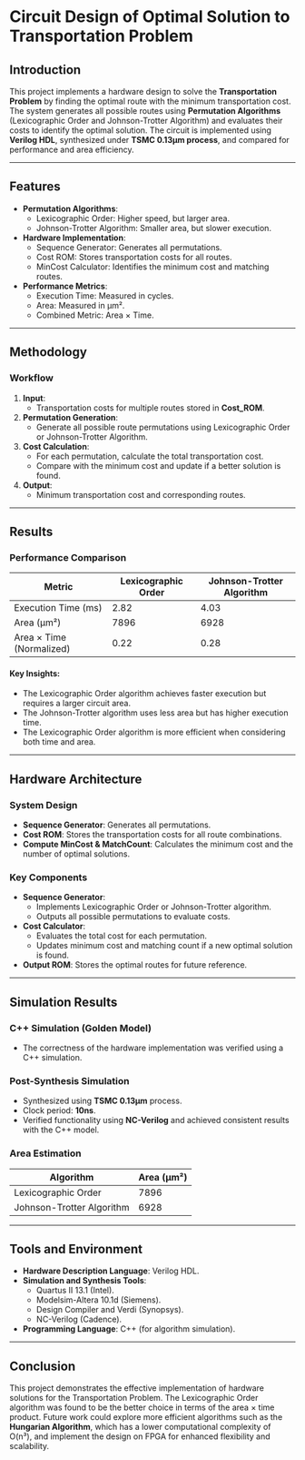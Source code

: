 # Circuit Design of Optimal Solution to Transportation Problem

## Introduction  
This project implements a hardware design to solve the **Transportation Problem** by finding the optimal route with the minimum transportation cost. The system generates all possible routes using **Permutation Algorithms** (Lexicographic Order and Johnson-Trotter Algorithm) and evaluates their costs to identify the optimal solution. The circuit is implemented using **Verilog HDL**, synthesized under **TSMC 0.13μm process**, and compared for performance and area efficiency.

---

## Features  
- **Permutation Algorithms**:  
  - Lexicographic Order: Higher speed, but larger area.  
  - Johnson-Trotter Algorithm: Smaller area, but slower execution.  
- **Hardware Implementation**:  
  - Sequence Generator: Generates all permutations.  
  - Cost ROM: Stores transportation costs for all routes.  
  - MinCost Calculator: Identifies the minimum cost and matching routes.  
- **Performance Metrics**:  
  - Execution Time: Measured in cycles.  
  - Area: Measured in μm².  
  - Combined Metric: Area × Time.

---

## Methodology  

### Workflow  
1. **Input**:  
   - Transportation costs for multiple routes stored in **Cost_ROM**.  
2. **Permutation Generation**:  
   - Generate all possible route permutations using Lexicographic Order or Johnson-Trotter Algorithm.  
3. **Cost Calculation**:  
   - For each permutation, calculate the total transportation cost.  
   - Compare with the minimum cost and update if a better solution is found.  
4. **Output**:  
   - Minimum transportation cost and corresponding routes.

---

## Results  

### Performance Comparison  

| Metric                     | Lexicographic Order | Johnson-Trotter Algorithm |  
|----------------------------|---------------------|---------------------------|  
| Execution Time (ms)        | 2.82               | 4.03                      |  
| Area (μm²)                 | 7896               | 6928                      |  
| Area × Time (Normalized)   | 0.22               | 0.28                      |  

#### Key Insights:  
- The Lexicographic Order algorithm achieves faster execution but requires a larger circuit area.  
- The Johnson-Trotter algorithm uses less area but has higher execution time.  
- The Lexicographic Order algorithm is more efficient when considering both time and area.

---

## Hardware Architecture  

### System Design  
- **Sequence Generator**: Generates all permutations.  
- **Cost ROM**: Stores the transportation costs for all route combinations.  
- **Compute MinCost & MatchCount**: Calculates the minimum cost and the number of optimal solutions.  


### Key Components  
- **Sequence Generator**:  
  - Implements Lexicographic Order or Johnson-Trotter algorithm.  
  - Outputs all possible permutations to evaluate costs.  
- **Cost Calculator**:  
  - Evaluates the total cost for each permutation.  
  - Updates minimum cost and matching count if a new optimal solution is found.  
- **Output ROM**: Stores the optimal routes for future reference.  

---

## Simulation Results  

### C++ Simulation (Golden Model)  
- The correctness of the hardware implementation was verified using a C++ simulation.  

### Post-Synthesis Simulation  
- Synthesized using **TSMC 0.13μm** process.  
- Clock period: **10ns**.  
- Verified functionality using **NC-Verilog** and achieved consistent results with the C++ model.

### Area Estimation  
| Algorithm                | Area (μm²) |  
|--------------------------|------------|  
| Lexicographic Order      | 7896       |  
| Johnson-Trotter Algorithm| 6928       |  

---

## Tools and Environment  
- **Hardware Description Language**: Verilog HDL.  
- **Simulation and Synthesis Tools**:  
  - Quartus II 13.1 (Intel).  
  - Modelsim-Altera 10.1d (Siemens).  
  - Design Compiler and Verdi (Synopsys).  
  - NC-Verilog (Cadence).  
- **Programming Language**: C++ (for algorithm simulation).  

---

## Conclusion  
This project demonstrates the effective implementation of hardware solutions for the Transportation Problem. The Lexicographic Order algorithm was found to be the better choice in terms of the area × time product. Future work could explore more efficient algorithms such as the **Hungarian Algorithm**, which has a lower computational complexity of O(n³), and implement the design on FPGA for enhanced flexibility and scalability.

